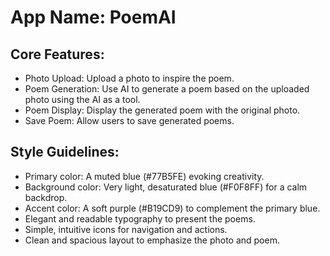 # **App Name**: PoemAI

## Core Features:

- Photo Upload: Upload a photo to inspire the poem.
- Poem Generation: Use AI to generate a poem based on the uploaded photo using the AI as a tool.
- Poem Display: Display the generated poem with the original photo.
- Save Poem: Allow users to save generated poems.

## Style Guidelines:

- Primary color: A muted blue (#77B5FE) evoking creativity.
- Background color: Very light, desaturated blue (#F0F8FF) for a calm backdrop.
- Accent color: A soft purple (#B19CD9) to complement the primary blue.
- Elegant and readable typography to present the poems.
- Simple, intuitive icons for navigation and actions.
- Clean and spacious layout to emphasize the photo and poem.